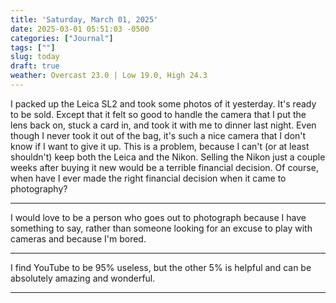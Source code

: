 ```yaml
---
title: 'Saturday, March 01, 2025'
date: 2025-03-01 05:51:03 -0500
categories: ["Journal"]
tags: [""]
slug: today
draft: true
weather: Overcast 23.0 | Low 19.0, High 24.3
---
```


I packed up the Leica SL2 and took some photos of it yesterday. It's ready to be sold. Except that it felt so good to handle the camera that I put the lens back on,  stuck a card in, and took it with me to dinner last night. Even though I never took it out of the bag, it's such a nice camera that I don't know if I want to give it up. This is a problem, because I can't (or at least shouldn't) keep both the Leica and the Nikon. Selling the Nikon just a couple weeks after buying it new would be a terrible financial decision. Of course, when have I ever made the right financial decision when it came to photography?

----

I would love to be a person who goes out to photograph because I have something to say, rather than someone looking for an excuse to play with cameras and because I'm bored.

----

I find YouTube to be 95% useless, but the other 5% is helpful and can be absolutely amazing and wonderful.

----


